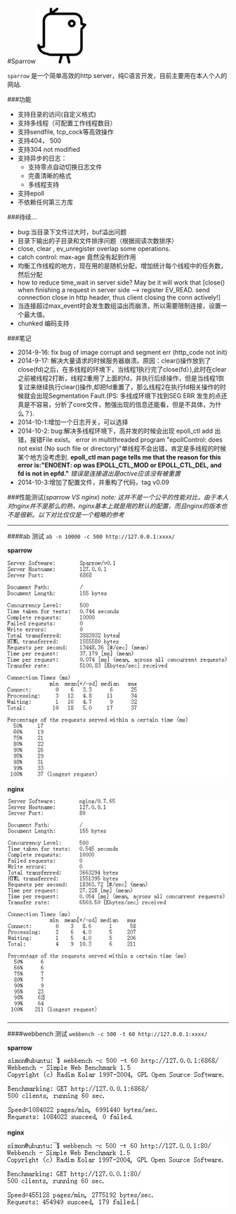#Sparrow
![sparrow](www/.res/logo.png)


`sparrow` 是一个简单高效的http server，纯C语言开发，目前主要用在本人个人的网站.

###功能
* 支持目录的访问(自定义格式)
* 支持多线程（可配置工作线程数目）
* 支持sendfile, tcp_cock等高效操作
* 支持404， 500
* 支持304 not modified
* 支持异步的日志：
    * 支持零点自动切换日志文件
    * 完善清晰的格式
    * 多线程支持
* 支持epoll
* 不依赖任何第三方库


###待续...
* bug:当目录下文件过大时，buf溢出问题
* 目录下输出的子目录和文件排序问题（根据阅读次数排序）
*  close, clear , ev_unregister overlap some operations.
*  catch control: max-age 竟然没有起到作用
*  均衡工作线程的地方，现在用的是随机分配，增加统计每个线程中的任务数，然后分配
* how to reduce time\_wait in server side? May be it will work that [close() when finishing a request in server side -->   register EV\_READ. send connection close in http header, thus client closing the conn actively!]
* 当连接超过max_event时会发生数组溢出而崩溃，所以需要限制连接，设置一个最大值。
* chunked 编码支持

###笔记
* 2014-9-16: fix bug of image corrupt and segment err (http_code not init)
* 2014-9-17: 解决大量请求的时候服务器崩溃。原因：clear()操作放到了close(fd)之后，在多线程的环境下，当线程1执行完了close(fd）),此时在clear之前被线程2打断，线程2重用了上面的fd，并执行后续操作，但是当线程1恢复过来继续执行clear()操作,却把fd重置了，那么线程2在执行fd相关操作的时候就会出现Segmentation Fault.(PS: 多线成环境下找到SEG ERR 发生的点还真是不容易，分析了core文件，勉强出现的信息还能看，但是不具体，为什么？).
* 2014-10-1:增加一个日志开关，可以选择
* 2014-10-2: bug:解决多线程环境下，高并发的时候会出现 epoll_ctl add 出错，报错File  exist。
error in multithreaded program "epollControl: does not exist (No such file or directory)"单线程不会出错，肯定是多线程的时候某个地方没考虑到. **epoll_ctl man page tells me that the reason for this error is:"ENOENT: op was EPOLL_CTL_MOD or EPOLL_CTL_DEL, and fd is not in epfd."**
_错误是连接退出是active应该没有被重置_
* 2014-10-3:增加了配置文件，并重构了代码，tag v0.09
   
###性能测试(_sparrow VS nginx_)
_note: 这并不是一个公平的性能对比，由于本人对nginx并不是那么的熟，nginx基本上就是用的默认的配置，而且nginx的版本也不是很新。以下对比仅仅是一个粗略的参考_

-----------------
####ab 测试
`ab -n 10000 -c 500 http://127.0.0.1:xxxx/`

__sparrow__

![sparrow_ab](performance_test/sparrow_ab.png)

__nginx__

![nginx_ab](performance_test/nginx_ab.png)

------------------
####webbench 测试
`webbench -c 500 -t 60 http://127.0.0.1:xxxx/`

__sparrow__

![sparrow_webb](performance_test/sparrow_webbench.png)

__nginx__

![nginx_webb](performance_test/nginx_webbench.png)

